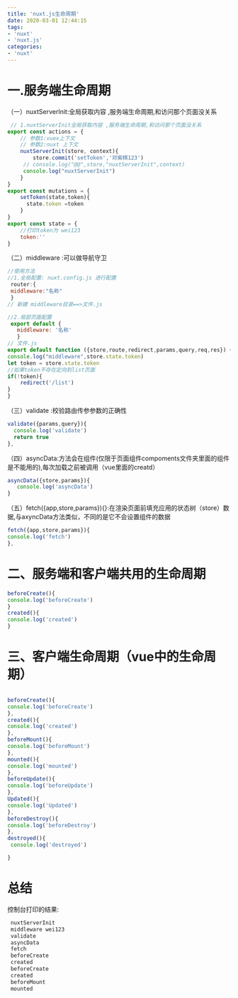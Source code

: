 ```yaml
---
title: 'nuxt.js生命周期'
date: 2020-03-01 12:44:15
tags:
- 'nuxt'
- 'nuxt.js'
categories:
- 'nuxt'
---
```

# 一.服务端生命周期
（一）nuxtServerInit:全局获取内容 ,服务端生命周期,和访问那个页面没关系

```javascript
 // 1.nuxtServerInit全局获取内容 ,服务端生命周期,和访问那个页面没关系
export const actions = {
    // 参数1:vuex上下文
    // 参数2:nuxt 上下文
    nuxtServerInit(store, context){
        store.commit('setToken','邓紫棋123')
     // console.log("@@",store,"nuxtServerInit",context)
     console.log("nuxtServerInit")
    }
}
export const mutations = {
    setToken(state,token){
      state.token =token
    }
}
export const state = {
    //打印token为 wei123
    token:''
} 
```
（二）middleware :可以做导航守卫

```javascript
//使用方法
//1.全局配置: nuxt.config.js 进行配置
 router:{
 middleware:"名称"
 }
// 新建 middleware目录==>文件.js

//2.局部页面配置
 export default {
   middleware: '名称' 
   }
// 文件.js
export default function ({store,route,redirect,params,query,req,res}) {
console.log("middleware",store.state.token)
let token = store.state.token
//如果token不存在定向到list页面
if(!token){
    redirect('/list')
}
}
```
（三）validate :校验路由传参参数的正确性

```javascript
validate({params,query}){
  console.log('validate')
  return true
},
```

（四）asyncData:方法会在组件(仅限于页面组件compoments文件夹里面的组件是不能用的),每次加载之前被调用（vue里面的creatd）

```javascript
asyncData({store,params}){
   console.log('asyncData')
}
```
（五）fetch({app,store,params}){}:在渲染页面前填充应用的状态树（store）数据,与axyncData方法类似，不同的是它不会设置组件的数据
```javascript
fetch({app,store,params}){
console.log('fetch')
},
```

# 二、服务端和客户端共用的生命周期

```javascript
beforeCreate(){
console.log('beforeCreate')
}
created(){
console.log('created')
}
```
# 三、客户端生命周期（vue中的生命周期）
```javascript

beforeCreate(){
console.log('beforeCreate')
},
created(){
console.log('created')
},
beforeMount(){
console.log('beforeMount')
},
mounted(){
console.log('mounted')
},
beforeUpdate(){
console.log('beforeUpdate')
},
Updated(){
console.log('Updated')
},
beforeDestroy(){
console.log('beforeDestroy')
},
destroyed(){
 console.log('destroyed') 

}
```
# 总结
控制台打印的结果:
```javascript
 nuxtServerInit
 middleware wei123
 validate
 asyncData
 fetch
 beforeCreate
 created
 beforeCreate
 created
 beforeMount
 mounted
```
